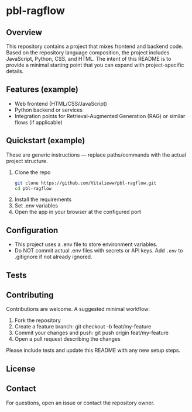 
# pbl-ragflow
## Overview

This repository contains a project that mixes frontend and backend code. Based on the repository language composition, the project includes JavaScript, Python, CSS, and HTML. The intent of this README is to provide a minimal starting point that you can expand with project-specific details.

## Features (example)
- Web frontend (HTML/CSS/JavaScript)
- Python backend or services
- Integration points for Retrieval-Augmented Generation (RAG) or similar flows (if applicable)
## Quickstart (example)

These are generic instructions — replace paths/commands with the actual project structure.

1. Clone the repo
   ```bash
   git clone https://github.com/Vitalieww/pbl-ragflow.git
   cd pbl-ragflow
   ```
2. Install the requirements
3. Set .env variables 
4. Open the app in your browser at the configured port 

## Configuration

- This project uses a .env file to store environment variables.
- Do NOT commit actual .env files with secrets or API keys. Add `.env` to .gitignore if not already ignored.

## Tests
## Contributing

Contributions are welcome. A suggested minimal workflow:
1. Fork the repository
2. Create a feature branch: git checkout -b feat/my-feature
3. Commit your changes and push: git push origin feat/my-feature
4. Open a pull request describing the changes

Please include tests and update this README with any new setup steps.

## License
## Contact
For questions, open an issue or contact the repository owner.
